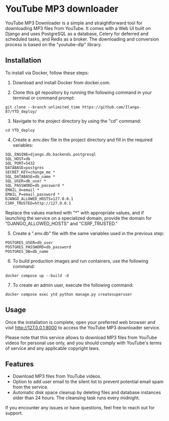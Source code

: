 # YouTube MP3 downloader

YouTube MP3 Downloader is a simple and straightforward tool for downloading MP3 files from YouTube. 
It comes with a Web UI built on Django and uses PostgreSQL as a database, Celery for deferred and scheduled tasks, and Redis as a broker. 
The downloading and conversion process is based on the "youtube-dlp" library.

## Installation

To install via Docker, follow these steps:

1. Download and install Docker from docker.com.

2. Clone this git repository by running the following command in your terminal or command prompt:
```commandline
git clone --branch unlimited_time https://github.com/Ilanga-87/YTD_deploy/
```
3. Navigate to the project directory by using the "cd" command:

```commandline
cd YTD_deploy
```

4. Create a .env.dev file in the project directory and fill in the required variables:
```commandline
SQL_ENGINE=django.db.backends.postgresql
SQL_HOST=db
SQL_PORT=5432
DATABASE=postgres
SECRET_KEY=change_me *
SQL_DATABASE=db_name *
SQL_USER=db_user *
SQL_PASSWORD=db_password *
EMAIL_U=email *
EMAIL_P=email_password *
DJANGO_ALLOWED_HOSTS=127.0.0.1
CSRF_TRUSTED=http://127.0.0.1
```

Replace the values marked with "*" with appropriate values, 
and if launching the service on a specialized domain, provide the domain for "DJANGO_ALLOWED_HOSTS" and "CSRF_TRUSTED."

5. Create a ".env.db" file with the same variables used in the previous step:
```commandline
POSTGRES_USER=db_user
POSTGRES_PASSWORD=db_password
POSTGRES_DB=db_name
```

6. To build production images and run containers, use the following command:
```
docker compose up --build -d
```

7. To create an admin user, execute the following command:
```
docker compose exec ytd python manage.py createsuperuser
```

## Usage

Once the installation is complete, open your preferred web browser and visit http://127.0.0.1:8000 to access the YouTube MP3 downloader service.

Please note that this service allows to download MP3 files from YouTube videos for personal use only, 
and you should comply with YouTube's terms of service and any applicable copyright laws.



## Features

- Download MP3 files from YouTube videos.
- Option to add user email to the silent list to prevent potential email spam from the service.
- Automatic disk space cleanup by deleting files and database instances older than 24 hours. The cleansing task runs every midnight.

If you encounter any issues or have questions, feel free to reach out for support.